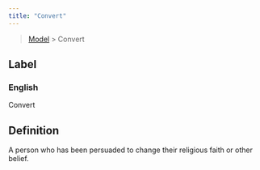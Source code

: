 ```yaml
---
title: "Convert"
---
```


> [Model](../../) > Convert

## Label

### English
Convert


## Definition
A person who has been persuaded to change their religious faith or other belief. 


    
